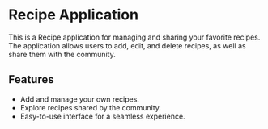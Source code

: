 # Recipe Application

This is a Recipe application for managing and sharing your favorite recipes. The application allows users to add, edit, and delete recipes, as well as share them with the community.

## Features

- Add and manage your own recipes.
- Explore recipes shared by the community.
- Easy-to-use interface for a seamless experience.